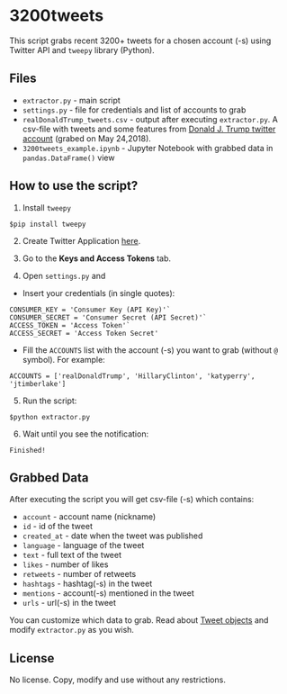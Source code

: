 # 3200tweets
This script grabs recent 3200+ tweets for a chosen account (-s) using Twitter API and `tweepy` library (Python). 

## Files
* `extractor.py` - main script
* `settings.py` - file for credentials and list of accounts to grab
* `realDonaldTrump_tweets.csv` - output after executing `extractor.py`. A csv-file with tweets and some features from [Donald J. Trump twitter account](https://twitter.com/realDonaldTrump) (grabed on May 24,2018).
* `3200tweets_example.ipynb` - Jupyter Notebook with grabbed data in `pandas.DataFrame()` view

## How to use the script?

1. Install `tweepy`
```
$pip install tweepy
```

2. Create Twitter Application [here](https://apps.twitter.com).
3. Go to the **Keys and Access Tokens** tab.

4. Open `settings.py` and
- Insert your credentials (in single quotes):
```
CONSUMER_KEY = 'Consumer Key (API Key)'`
CONSUMER_SECRET = 'Consumer Secret (API Secret)'`
ACCESS_TOKEN = 'Access Token'`
ACCESS_SECRET = 'Access Token Secret'
```
- Fill the `ACCOUNTS` list with the account (-s) you want to grab (without `@` symbol). For example:
```
ACCOUNTS = ['realDonaldTrump', 'HillaryClinton', 'katyperry', 'jtimberlake']
```

5. Run the script:
```
$python extractor.py
```

6. Wait until you see the notification:
```
Finished!
```

## Grabbed Data
After executing the script you will get csv-file (-s) which contains:
* `account` - account name (nickname)
* `id` - id of the tweet
* `created_at` - date when the tweet was published
* `language` - language of the tweet
* `text` - full text of the tweet
* `likes` - number of likes
* `retweets` - number of retweets
* `hashtags` - hashtag(-s) in the tweet
* `mentions` - account(-s) mentioned in the tweet
* `urls` - url(-s) in the tweet

You can customize which data to grab. Read about [Tweet objects](https://developer.twitter.com/en/docs/tweets/data-dictionary/overview/tweet-object) and modify `extractor.py` as you wish.

## License
No license. Copy, modify and use without any restrictions.
